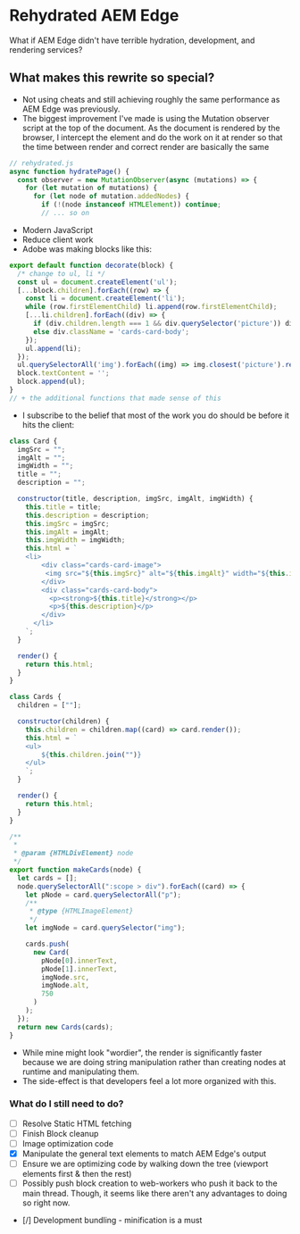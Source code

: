 # Rehydrated AEM Edge

What if AEM Edge didn't have terrible hydration, development, and rendering services?

## What makes this rewrite so special?

- Not using cheats and still achieving roughly the same performance as AEM Edge was previously.
- The biggest improvement I've made is using the Mutation observer script at the top of the document. As the document is rendered by the browser, I intercept the element and do the work on it at render so that the time between render and correct render are basically the same

```js
// rehydrated.js
async function hydratePage() {
  const observer = new MutationObserver(async (mutations) => {
    for (let mutation of mutations) {
      for (let node of mutation.addedNodes) {
        if (!(node instanceof HTMLElement)) continue;
        // ... so on
```


- Modern JavaScript
- Reduce client work
- Adobe was making blocks like this:

```js
export default function decorate(block) {
  /* change to ul, li */
  const ul = document.createElement('ul');
  [...block.children].forEach((row) => {
    const li = document.createElement('li');
    while (row.firstElementChild) li.append(row.firstElementChild);
    [...li.children].forEach((div) => {
      if (div.children.length === 1 && div.querySelector('picture')) div.className = 'cards-card-image';
      else div.className = 'cards-card-body';
    });
    ul.append(li);
  });
  ul.querySelectorAll('img').forEach((img) => img.closest('picture').replaceWith(createOptimizedPicture(img.src, img.alt, false, [{ width: '750' }])));
  block.textContent = '';
  block.append(ul);
}
// + the additional functions that made sense of this
```

- I subscribe to the belief that most of the work you do should be before it hits the client:

```js
class Card {
  imgSrc = "";
  imgAlt = "";
  imgWidth = "";
  title = "";
  description = "";

  constructor(title, description, imgSrc, imgAlt, imgWidth) {
    this.title = title;
    this.description = description;
    this.imgSrc = imgSrc;
    this.imgAlt = imgAlt;
    this.imgWidth = imgWidth;
    this.html = `
    <li>
        <div class="cards-card-image">
         <img src="${this.imgSrc}" alt="${this.imgAlt}" width="${this.imgWidth}" loading="lazy"/>
        </div>
        <div class="cards-card-body">
          <p><strong>${this.title}</strong></p>
          <p>${this.description}</p>
        </div>
      </li>
    `;
  }

  render() {
    return this.html;
  }
}

class Cards {
  children = [""];

  constructor(children) {
    this.children = children.map((card) => card.render());
    this.html = `
    <ul>
        ${this.children.join("")}
    </ul>
    `;
  }

  render() {
    return this.html;
  }
}

/**
 *
 * @param {HTMLDivElement} node
 */
export function makeCards(node) {
  let cards = [];
  node.querySelectorAll(":scope > div").forEach((card) => {
    let pNode = card.querySelectorAll("p");
    /**
     * @type {HTMLImageElement}
     */
    let imgNode = card.querySelector("img");

    cards.push(
      new Card(
        pNode[0].innerText,
        pNode[1].innerText,
        imgNode.src,
        imgNode.alt,
        750
      )
    );
  });
  return new Cards(cards);
}
```

- While mine might look "wordier", the render is significantly faster because we are doing string manipulation rather than creating nodes at runtime and manipulating them.
- The side-effect is that developers feel a lot more organized with this.

### What do I still need to do?
- [ ] Resolve Static HTML fetching
- [ ] Finish Block cleanup
- [ ] Image optimization code
- [x] Manipulate the general text elements to match AEM Edge's output
- [ ] Ensure we are optimizing code by walking down the tree (viewport elements first & then the rest)
- [ ] Possibly push block creation to web-workers who push it back to the main thread. Though, it seems like there aren't any advantages to doing so right now.
- [/] Development bundling - minification is a must